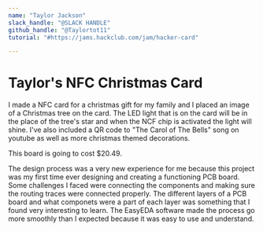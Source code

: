 ```yaml
---
name: "Taylor Jackson"
slack_handle: "@SLACK HANDLE" 
github_handle: "@Taylortot11"
tutorial: "#https://jams.hackclub.com/jam/hacker-card"

---
```


# Taylor's NFC Christmas Card

<!-- Describe your board in 2-3 sentences. What are you making? What will it do? -->
I made a NFC card for a christmas gift for my family and I placed an image of a Christmas tree on the card. The LED light that is on the card will be in the place of the tree's star and when the NCF chip is activated the light will shine. I've also included a QR code to "The Carol of The Bells" song on youtube as well as more christmas themed decorations.  

<!-- How much is it going to cost? -->
This board is going to cost $20.49.

<!-- Tell us a little bit about your design process. What were some challenges? What helped? ***Totally optional*** -->
The design process was a very new experience for me because this project was my first time ever designing and creating a functioning PCB board. Some challenges I faced were connecting the components and making sure the routing traces were connected properly. The different layers of a PCB board and what componets were a part of each layer was something that I found very interesting to learn. The EasyEDA software made the process go more smoothly than I expected because it was easy to use and understand. 
